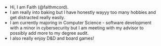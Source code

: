 - Hi, I am Faith (@faithmcord). 
- I am really into baking but I have honestly wayyy too many hobbies and get distracted really easily.
- I am currently majoring in Computer Science - software development with a minor in cybersecurity 
but I am meeting with my advisor to possibly add more to my degree audit.
- I also really enjoy D&D and board games!
